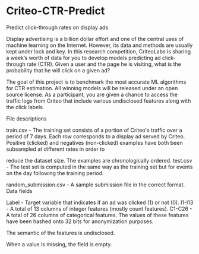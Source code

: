 # Criteo-CTR-Predict

Predict click-through rates on display ads

Display advertising is a billion dollar effort and one of the central uses of machine learning on the Internet. However, its data and methods are usually kept under lock and key. In this research competition, CriteoLabs is sharing a week’s worth of data for you to develop models predicting ad click-through rate (CTR). Given a user and the page he is visiting, what is the probability that he will click on a given ad?

The goal of this project is to benchmark the most accurate ML algorithms for CTR estimation. All winning models will be released under an open source license. As a participant, you are given a chance to access the traffic logs from Criteo that include various undisclosed features along with the click labels. 



File descriptions

train.csv - The training set consists of a portion of Criteo's traffic over a period of 7 days. Each row corresponds to a display ad served by Criteo. Positive (clicked) and negatives (non-clicked) examples have both been subsampled at different rates in order to 

reduce the dataset size. The examples are chronologically ordered.
test.csv - The test set is computed in the same way as the training set but for events on the day following the training period.

random_submission.csv - A sample submission file in the correct format.
Data fields

Label - Target variable that indicates if an ad was clicked (1) or not (0).
I1-I13 - A total of 13 columns of integer features (mostly count features).
C1-C26 - A total of 26 columns of categorical features. The values of these features have been hashed onto 32 bits for anonymization purposes. 

The semantic of the features is undisclosed.

When a value is missing, the field is empty.